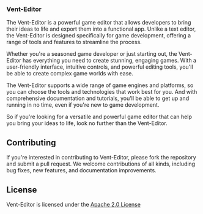 ### Vent-Editor

The Vent-Editor is a powerful game editor that allows developers to bring their ideas to life and export them into a functional app. Unlike a text editor, the Vent-Editor is designed specifically for game development, offering a range of tools and features to streamline the process.

Whether you're a seasoned game developer or just starting out, the Vent-Editor has everything you need to create stunning, engaging games. With a user-friendly interface, intuitive controls, and powerful editing tools, you'll be able to create complex game worlds with ease.

The Vent-Editor supports a wide range of game engines and platforms, so you can choose the tools and technologies that work best for you. And with comprehensive documentation and tutorials, you'll be able to get up and running in no time, even if you're new to game development.

So if you're looking for a versatile and powerful game editor that can help you bring your ideas to life, look no further than the Vent-Editor.

## Contributing

If you're interested in contributing to Vent-Editor, please fork the repository and submit a pull request. We welcome
contributions of all kinds, including bug fixes, new features, and documentation improvements.

## License

Vent-Editor is licensed under the [Apache 2.0 License](../../LICENSE)
